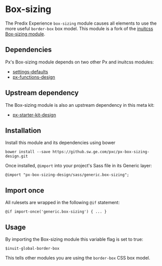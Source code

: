 # Box-sizing

The Predix Experience `box-sizing` module causes all elements to use the more useful `border-box` box model. This module is a fork of the [inuitcss Box-sizing module](https://github.com/inuitcss/generic.box-sizing).

## Dependencies

Px's Box-sizing module depends on two other Px and inuitcss modules:

* [settings-defaults](https://github.com/inuitcss/settings.defaults)
* [px-functions-design](https://github.sw.ge.com/pxc/px-functions-design)

## Upstream dependency

The Box-sizing module is also an upstream dependency in this meta kit:

* [px-starter-kit-design](https://github.sw.ge.com/pxc/px-starter-kit-design)

## Installation

Install this module and its dependencies using bower

    bower install --save https://github.sw.ge.com/pxc/px-box-sizing-design.git

Once installed, `@import` into your project's Sass file in its Generic layer:

    @import "px-box-sizing-design/sass/generic.box-sizing";

## Import once

All rulesets are wrapped in the following `@if` statement:

    @if import-once('generic.box-sizing') { ... }

## Usage

By importing the Box-sizing module this variable flag is set to true:

    $inuit-global-border-box

This tells other modules you are using the `border-box` CSS box model.

